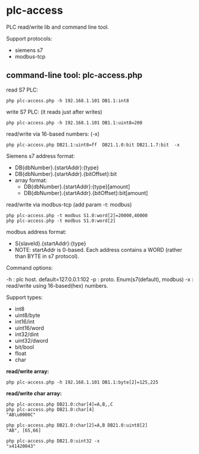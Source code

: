 # plc-access

PLC read/write lib and command line tool.

Support protocols:

- siemens s7
- modbus-tcp

## command-line tool: plc-access.php

read S7 PLC:

	php plc-access.php -h 192.168.1.101 DB1.1:int8

write S7 PLC: (it reads just after writes)

	php plc-access.php -h 192.168.1.101 DB1.1:uint8=200

read/write via 16-based numbers: (-x)

	php plc-access.php DB21.1:uint8=ff  DB21.1.0:bit DB21.1.7:bit  -x

Siemens s7 address format:

- DB{dbNumber}.{startAddr}:{type}
- DB{dbNumber}.{startAddr}.{bitOffset}:bit
- array format:
  - DB{dbNumber}.{startAddr}:{type}[amount]
  - DB{dbNumber}.{startAddr}.{bitOffset}:bit[amount]

read/write via modbus-tcp (add param -t: modbus)

	php plc-access.php -t modbus S1.0:word[2]=20000,40000
	php plc-access.php -t modbus S1.0:word[2]

modbus address format:

- S{slaveId}.{startAddr}:{type}
- NOTE: startAddr is 0-based. Each address contains a WORD (rather than BYTE in s7 protocol).

Command options:

-h : plc host. default=127.0.0.1:102
-p : proto. Enum(s7(default), modbus)
-x : read/write using 16-based(hex) numbers.

Support types:

- int8
- uint8/byte
- int16/int
- uint16/word
- int32/dint
- uint32/dword
- bit/bool
- float
- char

**read/write array:**

	php plc-access.php -h 192.168.1.101 DB1.1:byte[2]=125,225

**read/write char array:**

	php plc-access.php DB21.0:char[4]=A,B,,C
	php plc-access.php DB21.0:char[4]
	"AB\u0000C"

	php plc-access.php DB21.0:char[2]=A,B DB21.0:uint8[2]
	"AB", [65,66]

	php plc-access.php DB21.0:uint32 -x
	"x41420043"

